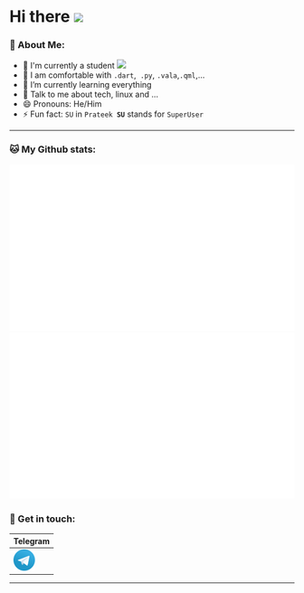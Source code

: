 # Hi there <img src="https://github.com/TheDudeThatCode/TheDudeThatCode/blob/master/Assets/Hi.gif" width="29">

### 🤵 About Me:
- 🏦 I'm currently a student
      <img src="https://media.giphy.com/media/WUlplcMpOCEmTGBtBW/giphy.gif" width="30">
- 🤔 I am comfortable with ```.dart```,``` .py```, ```.vala```,```.qml```,...
- 🌱 I’m currently learning everything
- 💬 Talk to me about tech, linux and  ...
- 😄 Pronouns: He/Him
- ⚡ Fun fact: `SU` in <code>Prateek <b>SU</b></code> stands for `SuperUser`

---
### 🐱 My Github stats:
![Github stats overview](https://github.com/prateekmedia/github-stats/blob/master/generated/overview.svg?raw=true)
![Github language stats](https://github.com/prateekmedia/github-stats/blob/master/generated/languages.svg?raw=true)

### 🙌 Get in touch:
| Telegram |
|   ---    |
|[<img src="https://raw.githubusercontent.com/github/explore/80688e429a7d4ef2fca1e82350fe8e3517d3494d/topics/telegram/telegram.png" alt="Flutter" width="38">](https://t.me/prateek_media)|

----
